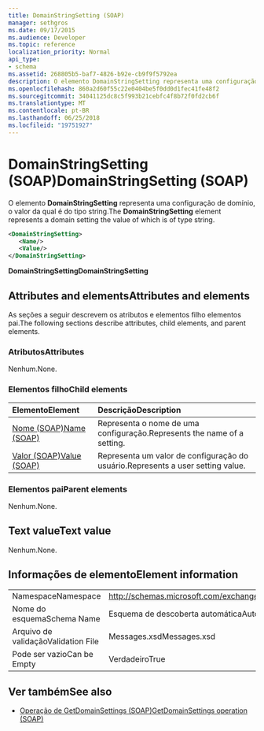 ```yaml
---
title: DomainStringSetting (SOAP)
manager: sethgros
ms.date: 09/17/2015
ms.audience: Developer
ms.topic: reference
localization_priority: Normal
api_type:
- schema
ms.assetid: 268805b5-baf7-4826-b92e-cb9f9f5792ea
description: O elemento DomainStringSetting representa uma configuração de domínio, o valor da qual é do tipo string.
ms.openlocfilehash: 860a2d60f55c22e0404be5f0dd0d1fec41fe48f2
ms.sourcegitcommit: 34041125dc8c5f993b21cebfc4f8b72f0fd2cb6f
ms.translationtype: MT
ms.contentlocale: pt-BR
ms.lasthandoff: 06/25/2018
ms.locfileid: "19751927"
---
```

# <a name="domainstringsetting-soap"></a><span data-ttu-id="73f2b-103">DomainStringSetting (SOAP)</span><span class="sxs-lookup"><span data-stu-id="73f2b-103">DomainStringSetting (SOAP)</span></span>

<span data-ttu-id="73f2b-104">O elemento **DomainStringSetting** representa uma configuração de domínio, o valor da qual é do tipo string.</span><span class="sxs-lookup"><span data-stu-id="73f2b-104">The **DomainStringSetting** element represents a domain setting the value of which is of type string.</span></span> 
  
```XML
<DomainStringSetting>
   <Name/>
   <Value/>
</DomainStringSetting>
```

 <span data-ttu-id="73f2b-105">**DomainStringSetting**</span><span class="sxs-lookup"><span data-stu-id="73f2b-105">**DomainStringSetting**</span></span>
## <a name="attributes-and-elements"></a><span data-ttu-id="73f2b-106">Attributes and elements</span><span class="sxs-lookup"><span data-stu-id="73f2b-106">Attributes and elements</span></span>

<span data-ttu-id="73f2b-107">As seções a seguir descrevem os atributos e elementos filho elementos pai.</span><span class="sxs-lookup"><span data-stu-id="73f2b-107">The following sections describe attributes, child elements, and parent elements.</span></span>
  
### <a name="attributes"></a><span data-ttu-id="73f2b-108">Atributos</span><span class="sxs-lookup"><span data-stu-id="73f2b-108">Attributes</span></span>

<span data-ttu-id="73f2b-109">Nenhum.</span><span class="sxs-lookup"><span data-stu-id="73f2b-109">None.</span></span>
  
### <a name="child-elements"></a><span data-ttu-id="73f2b-110">Elementos filho</span><span class="sxs-lookup"><span data-stu-id="73f2b-110">Child elements</span></span>

|<span data-ttu-id="73f2b-111">**Elemento**</span><span class="sxs-lookup"><span data-stu-id="73f2b-111">**Element**</span></span>|<span data-ttu-id="73f2b-112">**Descrição**</span><span class="sxs-lookup"><span data-stu-id="73f2b-112">**Description**</span></span>|
|:-----|:-----|
|[<span data-ttu-id="73f2b-113">Nome (SOAP)</span><span class="sxs-lookup"><span data-stu-id="73f2b-113">Name (SOAP)</span></span>](name-soap.md) <br/> |<span data-ttu-id="73f2b-114">Representa o nome de uma configuração.</span><span class="sxs-lookup"><span data-stu-id="73f2b-114">Represents the name of a setting.</span></span>  <br/> |
|[<span data-ttu-id="73f2b-115">Valor (SOAP)</span><span class="sxs-lookup"><span data-stu-id="73f2b-115">Value (SOAP)</span></span>](value-soap.md) <br/> |<span data-ttu-id="73f2b-116">Representa um valor de configuração do usuário.</span><span class="sxs-lookup"><span data-stu-id="73f2b-116">Represents a user setting value.</span></span>  <br/> |
   
### <a name="parent-elements"></a><span data-ttu-id="73f2b-117">Elementos pai</span><span class="sxs-lookup"><span data-stu-id="73f2b-117">Parent elements</span></span>

<span data-ttu-id="73f2b-118">Nenhum.</span><span class="sxs-lookup"><span data-stu-id="73f2b-118">None.</span></span>
  
## <a name="text-value"></a><span data-ttu-id="73f2b-119">Text value</span><span class="sxs-lookup"><span data-stu-id="73f2b-119">Text value</span></span>

<span data-ttu-id="73f2b-120">Nenhum.</span><span class="sxs-lookup"><span data-stu-id="73f2b-120">None.</span></span>
  
## <a name="element-information"></a><span data-ttu-id="73f2b-121">Informações de elemento</span><span class="sxs-lookup"><span data-stu-id="73f2b-121">Element information</span></span>

|||
|:-----|:-----|
|<span data-ttu-id="73f2b-122">Namespace</span><span class="sxs-lookup"><span data-stu-id="73f2b-122">Namespace</span></span>  <br/> |http://schemas.microsoft.com/exchange/2010/Autodiscover  <br/> |
|<span data-ttu-id="73f2b-123">Nome do esquema</span><span class="sxs-lookup"><span data-stu-id="73f2b-123">Schema Name</span></span>  <br/> |<span data-ttu-id="73f2b-124">Esquema de descoberta automática</span><span class="sxs-lookup"><span data-stu-id="73f2b-124">Autodiscover schema</span></span>  <br/> |
|<span data-ttu-id="73f2b-125">Arquivo de validação</span><span class="sxs-lookup"><span data-stu-id="73f2b-125">Validation File</span></span>  <br/> |<span data-ttu-id="73f2b-126">Messages.xsd</span><span class="sxs-lookup"><span data-stu-id="73f2b-126">Messages.xsd</span></span>  <br/> |
|<span data-ttu-id="73f2b-127">Pode ser vazio</span><span class="sxs-lookup"><span data-stu-id="73f2b-127">Can be Empty</span></span>  <br/> |<span data-ttu-id="73f2b-128">Verdadeiro</span><span class="sxs-lookup"><span data-stu-id="73f2b-128">True</span></span>  <br/> |
   
## <a name="see-also"></a><span data-ttu-id="73f2b-129">Ver também</span><span class="sxs-lookup"><span data-stu-id="73f2b-129">See also</span></span>

- [<span data-ttu-id="73f2b-130">Operação de GetDomainSettings (SOAP)</span><span class="sxs-lookup"><span data-stu-id="73f2b-130">GetDomainSettings operation (SOAP)</span></span>](getdomainsettings-operation-soap.md)

